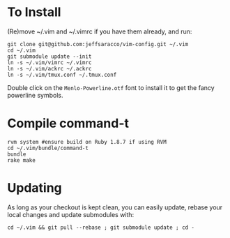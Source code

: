 # To Install

(Re)move ~/.vim and ~/.vimrc if you have them already, and run:

    git clone git@github.com:jeffsaracco/vim-config.git ~/.vim
    cd ~/.vim
    git submodule update --init
    ln -s ~/.vim/vimrc ~/.vimrc
    ln -s ~/.vim/ackrc ~/.ackrc
    ln -s ~/.vim/tmux.conf ~/.tmux.conf
    
Double click on the `Menlo-Powerline.otf` font to install it to get the fancy powerline symbols.
    

# Compile command-t

    rvm system #ensure build on Ruby 1.8.7 if using RVM
    cd ~/.vim/bundle/command-t
    bundle
    rake make

# Updating

As long as your checkout is kept clean, you can easily update, rebase your local changes and update submodules with:

    cd ~/.vim && git pull --rebase ; git submodule update ; cd -
